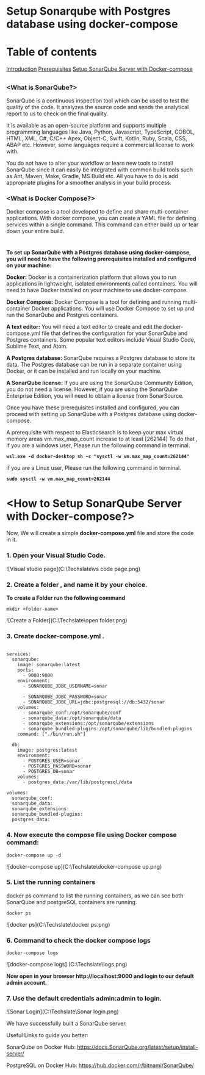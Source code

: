 # **Setup Sonarqube with Postgres database using docker-compose**

# Table of contents
[Introduction](#**<Introduction>**)
[Prerequisites](#**<Pre-requisites>**)
[Setup SonarQube Server with Docker-compose](#how-to-setup-sonarqube-server-with-docker-compose)


## **<Introduction>**

### **<What is SonarQube?>**
SonarQube is a continuous inspection tool which can be used to test the quality of the code. It analyzes the source code and sends the analytical report to us to check on the final quality. 

It is available as an open-source platform and supports multiple programming languages like Java, Python, Javascript, TypeScript, COBOL, HTML, XML, C#, C/C++ Apex, Object-C, Swift, Kotlin, Ruby, Scala, CSS, ABAP etc. However, some languages require a commercial license to work with. 

You do not have to alter your workflow or learn new tools to install SonarQube since it can easily be integrated with common build tools such as Ant, Maven, Make, Gradle, MS Build etc. All you have to do is add appropriate plugins for a smoother analysis in your build process. 

### **<What is Docker Compose?>** 
Docker compose is a tool developed to define and share multi-container applications. With docker compose, you can create a YAML file for defining services within a single command. This command can either build up or tear down your entire build. 


# **<Pre-requisites>**

**To set up SonarQube with a Postgres database using docker-compose, you will need to have the following prerequisites installed and configured on your machine:**

**Docker:** Docker is a containerization platform that allows you to run applications in lightweight, isolated environments called containers. You will need to have Docker installed on your machine to use docker-compose.

**Docker Compose:** Docker Compose is a tool for defining and running multi-container Docker applications. You will use Docker Compose to set up and run the SonarQube and Postgres containers.

**A text editor:** You will need a text editor to create and edit the docker-compose.yml file that defines the configuration for your SonarQube and Postgres containers. Some popular text editors include Visual Studio Code, Sublime Text, and Atom.

**A Postgres database:** SonarQube requires a Postgres database to store its data. The Postgres database can be run in a separate container using Docker, or it can be installed and run locally on your machine.

**A SonarQube license:** If you are using the SonarQube Community Edition, you do not need a license. However, if you are using the SonarQube Enterprise Edition, you will need to obtain a license from SonarSource.

Once you have these prerequisites installed and configured, you can proceed with setting up SonarQube with a Postgres database using docker-compose.

A prerequisite with respect to Elasticsearch is to keep your max virtual memory areas vm.max_map_count increase to at least [262144]
To do that , if you are a windows user, Please run the following command in terminal. 

**```wsl.exe -d docker-desktop sh -c "sysctl -w vm.max_map_count=262144"```**

if you are a Linux user, Please run the following command in terminal. 

**```sudo sysctl -w vm.max_map_count=262144```**

# **<How to Setup SonarQube Server with Docker-compose?>**
Now, We will create a simple **docker-compose.yml** file and store the code in it.

### 1. Open your Visual Studio Code.
![Visual studio page](C:\Techslate\vs code page.png)

### 2. Create a folder , and name it by your choice.
**To create a Folder run the following command**

```mkdir <folder-name>``` 

![Create a Folder](C:\Techslate\open folder.png)

### 3. Create docker-compose.yml .

```version: '3.7'

services:
  sonarqube:
    image: sonarqube:latest
    ports:
      - 9000:9000
    environment:
      - SONARQUBE_JDBC_USERNAME=sonar
      
      - SONARQUBE_JDBC_PASSWORD=sonar
      - SONARQUBE_JDBC_URL=jdbc:postgresql://db:5432/sonar
    volumes:
      - sonarqube_conf:/opt/sonarqube/conf
      - sonarqube_data:/opt/sonarqube/data
      - sonarqube_extensions:/opt/sonarqube/extensions
      - sonarqube_bundled-plugins:/opt/sonarqube/lib/bundled-plugins
    command: ["./bin/run.sh"]

  db:
    image: postgres:latest
    environment:
      - POSTGRES_USER=sonar
      - POSTGRES_PASSWORD=sonar
      - POSTGRES_DB=sonar
    volumes:
      - postgres_data:/var/lib/postgresql/data

volumes:
  sonarqube_conf:
  sonarqube_data:
  sonarqube_extensions:
  sonarqube_bundled-plugins:
  postgres_data:
  ```

### 4. Now execute the compose file using Docker compose command:

```docker-compose up -d```

![docker-compose up](C:\Techslate\docker-compose up.png)

### 5. List the running containers 

docker ps command to list the running containers, as we can see both SonarQube and postgreSQL containers are running.

```docker ps```

![docker ps](C:\Techslate\docker ps.png)

### 6. Command to check the docker compose logs

```docker-compose logs```

![docker-compose logs] (C:\Techslate\logs.png)

**Now open in your browser http://localhost:9000 and login to our default admin account.**

### 7. Use the default credentials admin:admin to login.

![Sonar Login](C:\Techslate\Sonar login.png)

We have successfully built a SonarQube server.

Useful Links to guide you better:

SonarQube on Docker Hub: https://docs.SonarQube.org/latest/setup/install-server/

PostgreSQL on Docker Hub: https://hub.docker.com/r/bitnami/SonarQube/


